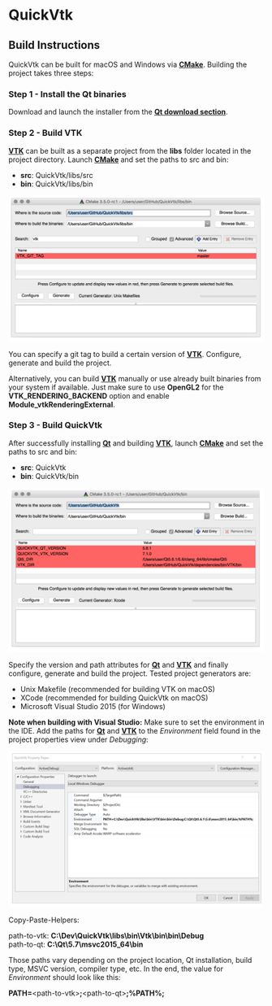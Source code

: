 QuickVtk
===
Build Instructions
----

QuickVtk can be built for macOS and Windows via [**CMake**](https://cmake.org). Building the project takes three steps:

### Step 1 - Install the Qt binaries

Download and launch the installer from the [**Qt download section**](https://www.qt.io/download/).

### Step 2 - Build VTK

[**VTK**](http://www.vtk.org) can be built as a separate project from the **libs** folder located in the project directory. Launch [**CMake**](https://cmake.org) and set the paths to src and bin:

- **src**: QuickVtk/libs/src
- **bin**: QuickVtk/libs/bin

<center>
	<img src="img/cmake2.png"/>
</center>

You can specify a git tag to build a certain version of [**VTK**](http://www.vtk.org). Configure, generate and build the project.

Alternatively, you can build [**VTK**](http://www.vtk.org) manually or use already built binaries from your system if available. Just make sure to use  **OpenGL2** for the **VTK\_RENDERING\_BACKEND** option and enable **Module\_vtkRenderingExternal**. 

### Step 3 - Build QuickVtk
After successfully installing [**Qt**](http://www.qt.io) and building [**VTK**](http://www.vtk.org), launch [**CMake**](https://cmake.org) and set the paths to src and bin:

- **src**: QuickVtk
- **bin**: QuickVtk/bin

<center>
	<img src="img/cmake1.png"/>
</center>

Specify the version and path attributes for [**Qt**](http://www.qt.io) and [**VTK**](http://www.vtk.org) and finally configure, generate and build the project. Tested project generators are:

- Unix Makefile (recommended for building VTK on macOS)
- XCode (recommended for building QuickVtk on macOS)
- Microsoft Visual Studio 2015 (for Windows)

**Note when building with Visual Studio:**
Make sure to set the environment in the IDE. Add the paths for [**Qt**](http://www.qt.io) and [**VTK**](http://www.vtk.org) to the *Environment* field found in the project properties view under *Debugging*:

<center>
	<img src="img/vs1.png"/>
</center>

Copy-Paste-Helpers:

path-to-vtk: **C:\Dev\QuickVtk\libs\bin\Vtk\bin\bin\Debug**   
path-to-qt: **C:\Qt\5.7\msvc2015_64\bin**

Those paths vary depending on the project location, Qt installation, build type, MSVC version, compiler type, etc. In the end, the value for *Environment* should look like this: 

**PATH=**\<path-to-vtk\>**;**\<path-to-qt\>**;%PATH%;**


